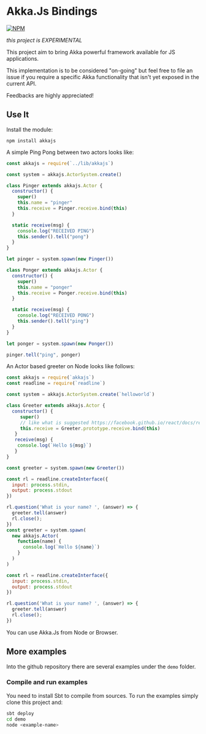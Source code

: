 
# Akka.Js Bindings

[![NPM](https://nodei.co/npm/akkajs.png?compact=true)](https://nodei.co/npm/akkajs/)

*this project is EXPERIMENTAL*

This project aim to bring Akka powerful framework available for JS applications.

This implementation is to be considered "on-going" but feel free to file an issue if you require a specific Akka functionality that isn't yet exposed in the current API.

Feedbacks are highly appreciated!

## Use It

Install the module:

```
npm install akkajs
```

A simple Ping Pong between two actors looks like:

```javascript
const akkajs = require(`../lib/akkajs`)

const system = akkajs.ActorSystem.create()

class Pinger extends akkajs.Actor {
  constructor() {
    super()
    this.name = "pinger"
    this.receive = Pinger.receive.bind(this)
  }

  static receive(msg) {
    console.log("RECEIVED PING")
    this.sender().tell("pong")
  }
}

let pinger = system.spawn(new Pinger())

class Ponger extends akkajs.Actor {
  constructor() {
    super()
    this.name = "ponger"
    this.receive = Ponger.receive.bind(this)
  }

  static receive(msg) {
    console.log("RECEIVED PONG")
    this.sender().tell("ping")
  }
}

let ponger = system.spawn(new Ponger())

pinger.tell("ping", ponger)
```

An Actor based greeter on Node looks like follows:

```javascript
const akkajs = require(`akkajs`)
const readline = require(`readline`)

const system = akkajs.ActorSystem.create(`helloworld`)

class Greeter extends akkajs.Actor {
  constructor() {
     super()
     // like what is suggested https://facebook.github.io/react/docs/react-without-es6.html#autobinding
     this.receive = Greeter.prototype.receive.bind(this)
   }
   receive(msg) {
    console.log(`Hello ${msg}`)
   }
}

const greeter = system.spawn(new Greeter())

const rl = readline.createInterface({
  input: process.stdin,
  output: process.stdout
})

rl.question('What is your name? ', (answer) => {
  greeter.tell(answer)
  rl.close();
})
const greeter = system.spawn(
  new akkajs.Actor(
    function(name) {
      console.log(`Hello ${name}`)
    }
  )
)

const rl = readline.createInterface({
  input: process.stdin,
  output: process.stdout
})

rl.question('What is your name? ', (answer) => {
  greeter.tell(answer)
  rl.close();
})
```

You can use Akka.Js from Node or Browser.

## More examples

Into the github repository there are several examples under the `demo` folder.

### Compile and run examples

You need to install Sbt to compile from sources.
To run the examples simply clone this project and:
```bash
sbt deploy
cd demo
node <example-name>
```
